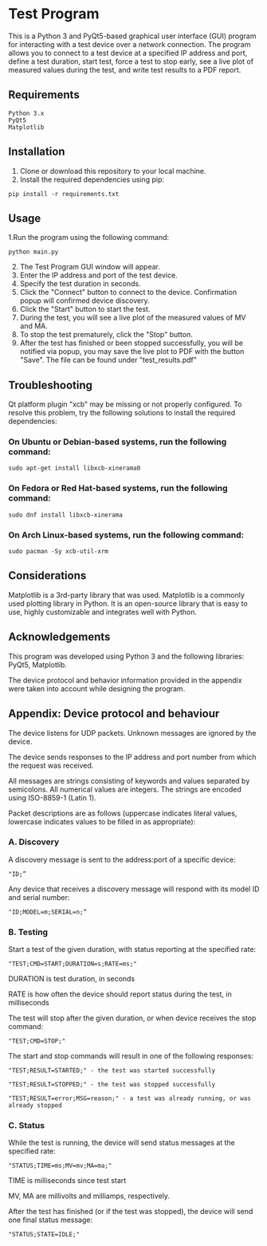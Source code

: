 # Test Program

This is a Python 3 and PyQt5-based graphical user interface (GUI) program for interacting with a test device over a network connection. The program allows you to connect to a test device at a specified IP address and port, define a test duration, start test, force a test to stop early, see a live plot of measured values during the test, and write test results to a PDF report.

## Requirements

    Python 3.x
    PyQt5
    Matplotlib

## Installation

1. Clone or download this repository to your local machine.
2. Install the required dependencies using pip:
```
pip install -r requirements.txt
```

## Usage

1.Run the program using the following command:
```
python main.py
```
2. The Test Program GUI window will appear.
3. Enter the IP address and port of the test device.
4. Specify the test duration in seconds.
5. Click the "Connect" button to connect to the device. Confirmation popup will confirmed device discovery.
6. Click the "Start" button to start the test.
7. During the test, you will see a live plot of the measured values of MV and MA.
8. To stop the test prematurely, click the "Stop" button.
9. After the test has finished or been stopped successfully, you will be notified via popup, you may save the live plot to PDF with the button "Save". The file can be found under "test_results.pdf"

## Troubleshooting

Qt platform plugin "xcb" may be missing or not properly configured.
To resolve this problem, try the following solutions to install the required dependencies:

### On Ubuntu or Debian-based systems, run the following command:
```
sudo apt-get install libxcb-xinerama0
```
### On Fedora or Red Hat-based systems, run the following command:
```
sudo dnf install libxcb-xinerama
```
### On Arch Linux-based systems, run the following command:
```
sudo pacman -Sy xcb-util-xrm
```
## Considerations

Matplotlib is a 3rd-party library that was used. Matplotlib is a commonly used plotting library in Python. It is an open-source library that is easy to use, highly customizable and integrates well with Python. 

## Acknowledgements
This program was developed using Python 3 and the following libraries: PyQt5, Matplotlib.

The device protocol and behavior information provided in the appendix were taken into account while designing the program.

## Appendix: Device protocol and behaviour
The device listens for UDP packets. Unknown messages are ignored by the device.
    
The device sends responses to the IP address and port number from which the request was received.
    
All messages are strings consisting of keywords and values separated by semicolons. All numerical values are integers. The strings are encoded using ISO-8859-1 (Latin 1).

Packet descriptions are as follows (uppercase indicates literal values, lowercase indicates values to be filled in as appropriate):

### A. Discovery
A discovery message is sent to the address:port of a specific device:

    "ID;”
        
Any device that receives a discovery message will respond with its model ID and serial number:

    "ID;MODEL=m;SERIAL=n;“

### B. Testing
Start a test of the given duration, with status reporting at the specified rate:

    "TEST;CMD=START;DURATION=s;RATE=ms;"

DURATION is test duration, in seconds
        
RATE is how often the device should report status during the test, in milliseconds
        
The test will stop after the given duration, or when device receives the stop command:

    "TEST;CMD=STOP;"
        
The start and stop commands will result in one of the following responses:

    "TEST;RESULT=STARTED;" - the test was started successfully
        
    "TEST;RESULT=STOPPED;" - the test was stopped successfully
        
    "TEST;RESULT=error;MSG=reason;" - a test was already running, or was already stopped

### C. Status
While the test is running, the device will send status messages at the specified rate:

    "STATUS;TIME=ms;MV=mv;MA=ma;"
        
TIME is milliseconds since test start

MV, MA are millivolts and milliamps, respectively.
        
After the test has finished (or if the test was stopped), the device will send one final status message:

    "STATUS;STATE=IDLE;"
